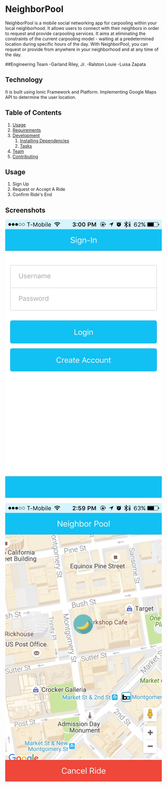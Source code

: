 NeighborPool
=====================

NeighborPool is a mobile social networking app for carpooling within your local neighborhood. It allows users to connect with their neighbors in order to request and provide carpooling services. It aims at eliminating the constraints of the current carpooling model - waiting at a predetermined location during specific hours of the day. With NeighborPool, you can request or provide from anywhere in your neighborhood and at any time of the day.

##Engineering Team
  -Garland Riley, Jr.
  -Ralston Louie
  -Luisa Zapata

## Technology
It is built using Ionic Framework and Platform. Implementing Google Maps API to determine the user location.

## Table of Contents

1. [Usage](#Usage)
1. [Requirements](#requirements)
1. [Development](#development)
    1. [Installing Dependencies](#installing-dependencies)
    1. [Tasks](#tasks)
1. [Team](#team)
1. [Contributing](#contributing)

## Usage
1. Sign Up
2. Request or Accept A Ride
3. Confirm Ride's End

## Screenshots
![Settings Window](https://github.com/Flex-Luthor/neighborPool/blob/master/1.jpeg)

![Settings Window](https://github.com/Flex-Luthor/neighborPool/blob/master/2.jpeg)
